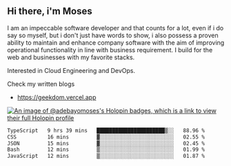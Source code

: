 ## Hi there, i'm Moses

I am an impeccable software developer and that counts for a lot, even if i do say so myself, but i don't just have words to show, i also possess a proven ability to maintain and enhance company software with the aim of improving operational functionality in line with business requirement. I build for the web and businesses with my favorite stacks.

Interested in Cloud Engineering and DevOps.

Check my written blogs
- https://geekdom.vercel.app

[![An image of @adebayomoses's Holopin badges, which is a link to view their full Holopin profile](https://holopin.me/adebayomoses)](https://holopin.io/@adebayomoses)

<!--START_SECTION:waka-->

```txt
TypeScript   9 hrs 39 mins   ██████████████████████▒░░   88.96 %
CSS          16 mins         ▓░░░░░░░░░░░░░░░░░░░░░░░░   02.55 %
JSON         15 mins         ▓░░░░░░░░░░░░░░░░░░░░░░░░   02.45 %
Bash         12 mins         ▒░░░░░░░░░░░░░░░░░░░░░░░░   01.99 %
JavaScript   12 mins         ▒░░░░░░░░░░░░░░░░░░░░░░░░   01.87 %
```

<!--END_SECTION:waka-->
